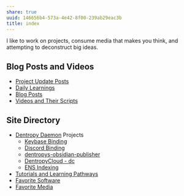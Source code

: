 ```yaml
---
share: true
uuid: 146656b4-573a-4e42-8f00-239ab29eac3b
title: index
---
```

I like to work on projects, consume media that makes you think, and attempting to deconstruct big ideas.

## Blog Posts and Videos

* [Project Update Posts](/4c45797f-8d43-4277-a5c1-de8df9aa7876)
* [Daily Learnings](/4271e403-0a66-46c8-8bcc-af847888e548)
* [Blog Posts](/3d59d5cc-de9f-42d3-96fd-e4bb02710a33)
* [Videos and Their Scripts](/b6611f4f-b019-4676-902e-8ea82840d740)

## Site Directory

* [Dentropy Daemon](/15c66694-3dc9-4115-afb8-887a6e52ffea) Projects
	* [Keybase Binding](/3ff1df10-10b8-4206-b9b2-3bbad4b748d5)
	* [Discord Binding](/1c376bfd-75ef-4c0d-9e23-3680653de55f)
	* [dentropys-obsidian-publisher](/f43d858e-c32e-4d15-bfc4-456bb7f56ceb)
	* [DentropyCloud - dc](/53b4819a-70af-4a7d-be7f-c79d3b1fa40a)
	* [ENS Indexing](/28740a43-67c5-4930-8b5c-41c06e659c6a)
* [Tutorials and Learning Pathways](/b554fe38-0be3-4e5e-a817-41077f5f6e69)
* [Favorite Software](/6a24cf3e-5693-4b99-b620-c3766a02a6c9)
* [Favorite Media](/cf6a4db5-dcac-48ae-97ec-cf40f28e2b20)